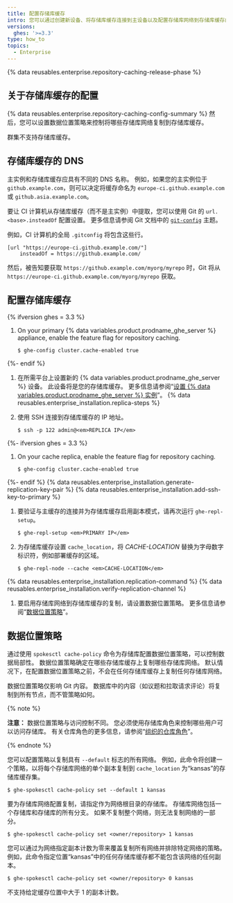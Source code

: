 ```yaml
---
title: 配置存储库缓存
intro: 您可以通过创建新设备、将存储库缓存连接到主设备以及配置存储库网络到存储库缓存的副本来配置存储库缓存。
versions:
  ghes: '>=3.3'
type: how_to
topics:
  - Enterprise
---
```


{% data reusables.enterprise.repository-caching-release-phase %}

## 关于存储库缓存的配置

{% data reusables.enterprise.repository-caching-config-summary %} 然后，您可以设置数据位置策略来控制将哪些存储库网络复制到存储库缓存。

群集不支持存储库缓存。

## 存储库缓存的 DNS

主实例和存储库缓存应具有不同的 DNS 名称。 例如，如果您的主实例位于 `github.example.com`，则可以决定将缓存命名为 `europe-ci.github.example.com` 或 `github.asia.example.com`。

要让 CI 计算机从存储库缓存（而不是主实例）中提取，您可以使用 Git 的 `url.<base>.insteadOf` 配置设置。 更多信息请参阅 Git 文档中的 [`git-config`](https://git-scm.com/docs/git-config#Documentation/git-config.txt-urlltbasegtinsteadOf) 主题。

例如，CI 计算机的全局 `.gitconfig` 将包含这些行。

```
[url "https://europe-ci.github.example.com/"]
    insteadOf = https://github.example.com/
```

然后，被告知要获取 `https://github.example.com/myorg/myrepo` 时，Git 将从 `https://europe-ci.github.example.com/myorg/myrepo` 获取。

## 配置存储库缓存

{% ifversion ghes = 3.3 %}
1. On your primary {% data variables.product.prodname_ghe_server %} appliance, enable the feature flag for repository caching.

   ```
   $ ghe-config cluster.cache-enabled true
   ```
{%- endif %}
1. 在所需平台上设置新的 {% data variables.product.prodname_ghe_server %} 设备。 此设备将是您的存储库缓存。 更多信息请参阅“[设置 {% data variables.product.prodname_ghe_server %} 实例](/admin/guides/installation/setting-up-a-github-enterprise-server-instance)”。
{% data reusables.enterprise_installation.replica-steps %}
1. 使用 SSH 连接到存储库缓存的 IP 地址。

   ```shell
   $ ssh -p 122 admin@<em>REPLICA IP</em>
   ```
{%- ifversion ghes = 3.3 %}
1. On your cache replica, enable the feature flag for repository caching.

   ```
   $ ghe-config cluster.cache-enabled true
   ```
{%- endif %}
{% data reusables.enterprise_installation.generate-replication-key-pair %}
{% data reusables.enterprise_installation.add-ssh-key-to-primary %}
1. 要验证与主缓存的连接并为存储库缓存启用副本模式，请再次运行 `ghe-repl-setup`。

   ```shell
   $ ghe-repl-setup <em>PRIMARY IP</em>
   ```

1. 为存储库缓存设置 `cache_location`，将 *CACHE-LOCATION* 替换为字母数字标识符，例如部署缓存的区域。

   ```shell
   $ ghe-repl-node --cache <em>CACHE-LOCATION</em>
   ```

{% data reusables.enterprise_installation.replication-command %}
{% data reusables.enterprise_installation.verify-replication-channel %}
1. 要启用存储库网络到存储库缓存的复制，请设置数据位置策略。 更多信息请参阅“[数据位置策略](#data-location-policies)”。

## 数据位置策略

通过使用 `spokesctl cache-policy` 命令为存储库配置数据位置策略，可以控制数据局部性。 数据位置策略确定在哪些存储库缓存上复制哪些存储库网络。 默认情况下，在配置数据位置策略之前，不会在任何存储库缓存上复制任何存储库网络。

数据位置策略仅影响 Git 内容。 数据库中的内容（如议题和拉取请求评论）将复制到所有节点，而不管策略如何。

{% note %}

**注意：** 数据位置策略与访问控制不同。 您必须使用存储库角色来控制哪些用户可以访问存储库。 有关仓库角色的更多信息，请参阅“[组织的仓库角色](/organizations/managing-access-to-your-organizations-repositories/repository-roles-for-an-organization)”。

{% endnote %}

您可以配置策略以复制具有 `--default` 标志的所有网络。 例如，此命令将创建一个策略，以将每个存储库网络的单个副本复制到 `cache_location` 为“kansas”的存储库缓存集。

 ```
 $ ghe-spokesctl cache-policy set --default 1 kansas
 ```

要为存储库网络配置复制，请指定作为网络根目录的存储库。 存储库网络包括一个存储库和存储库的所有分支。 如果不复制整个网络，则无法复制网络的一部分。

```
$ ghe-spokesctl cache-policy set <owner/repository> 1 kansas
```

您可以通过为网络指定副本计数为零来覆盖复制所有网络并排除特定网络的策略。 例如，此命令指定位置“kansas”中的任何存储库缓存都不能包含该网络的任何副本。

```
$ ghe-spokesctl cache-policy set <owner/repository> 0 kansas
```

不支持给定缓存位置中大于 1 的副本计数。
